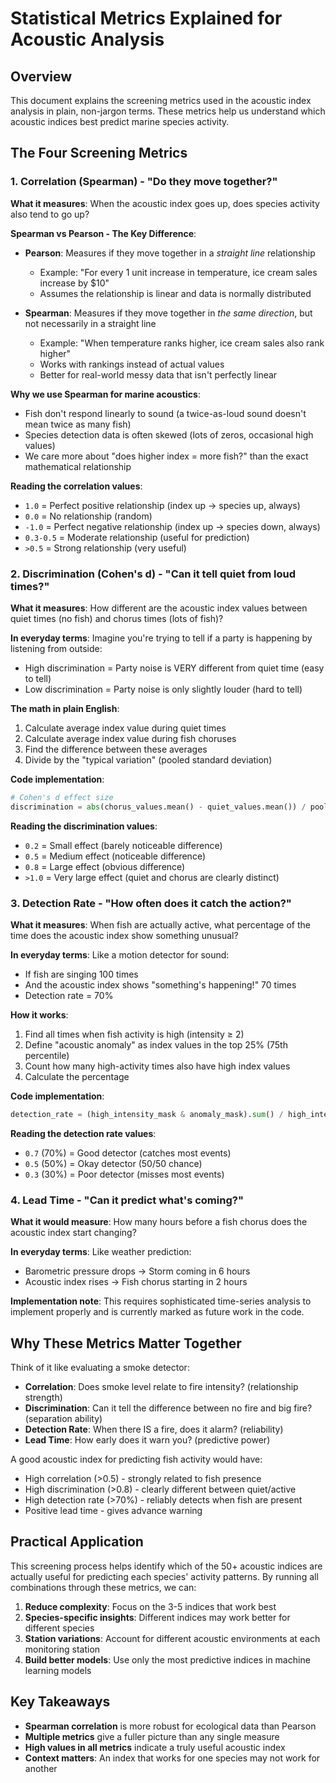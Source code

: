 # Statistical Metrics Explained for Acoustic Analysis

## Overview
This document explains the screening metrics used in the acoustic index analysis in plain, non-jargon terms. These metrics help us understand which acoustic indices best predict marine species activity.

## The Four Screening Metrics

### 1. Correlation (Spearman) - "Do they move together?"

**What it measures**: When the acoustic index goes up, does species activity also tend to go up?

**Spearman vs Pearson - The Key Difference**:
- **Pearson**: Measures if they move together in a *straight line* relationship
  - Example: "For every 1 unit increase in temperature, ice cream sales increase by $10"
  - Assumes the relationship is linear and data is normally distributed
  
- **Spearman**: Measures if they move together in *the same direction*, but not necessarily in a straight line
  - Example: "When temperature ranks higher, ice cream sales also rank higher"
  - Works with rankings instead of actual values
  - Better for real-world messy data that isn't perfectly linear

**Why we use Spearman for marine acoustics**: 
- Fish don't respond linearly to sound (a twice-as-loud sound doesn't mean twice as many fish)
- Species detection data is often skewed (lots of zeros, occasional high values)
- We care more about "does higher index = more fish?" than the exact mathematical relationship

**Reading the correlation values**:
- `1.0` = Perfect positive relationship (index up → species up, always)
- `0.0` = No relationship (random)
- `-1.0` = Perfect negative relationship (index up → species down, always)
- `0.3-0.5` = Moderate relationship (useful for prediction)
- `>0.5` = Strong relationship (very useful)

### 2. Discrimination (Cohen's d) - "Can it tell quiet from loud times?"

**What it measures**: How different are the acoustic index values between quiet times (no fish) and chorus times (lots of fish)?

**In everyday terms**: Imagine you're trying to tell if a party is happening by listening from outside:
- High discrimination = Party noise is VERY different from quiet time (easy to tell)
- Low discrimination = Party noise is only slightly louder (hard to tell)

**The math in plain English**:
1. Calculate average index value during quiet times
2. Calculate average index value during fish choruses  
3. Find the difference between these averages
4. Divide by the "typical variation" (pooled standard deviation)

**Code implementation**:
```python
# Cohen's d effect size
discrimination = abs(chorus_values.mean() - quiet_values.mean()) / pooled_std
```

**Reading the discrimination values**:
- `0.2` = Small effect (barely noticeable difference)
- `0.5` = Medium effect (noticeable difference)
- `0.8` = Large effect (obvious difference)
- `>1.0` = Very large effect (quiet and chorus are clearly distinct)

### 3. Detection Rate - "How often does it catch the action?"

**What it measures**: When fish are actually active, what percentage of the time does the acoustic index show something unusual?

**In everyday terms**: Like a motion detector for sound:
- If fish are singing 100 times
- And the acoustic index shows "something's happening!" 70 times
- Detection rate = 70%

**How it works**:
1. Find all times when fish activity is high (intensity ≥ 2)
2. Define "acoustic anomaly" as index values in the top 25% (75th percentile)
3. Count how many high-activity times also have high index values
4. Calculate the percentage

**Code implementation**:
```python
detection_rate = (high_intensity_mask & anomaly_mask).sum() / high_intensity_mask.sum()
```

**Reading the detection rate values**:
- `0.7` (70%) = Good detector (catches most events)
- `0.5` (50%) = Okay detector (50/50 chance)
- `0.3` (30%) = Poor detector (misses most events)

### 4. Lead Time - "Can it predict what's coming?"

**What it would measure**: How many hours before a fish chorus does the acoustic index start changing?

**In everyday terms**: Like weather prediction:
- Barometric pressure drops → Storm coming in 6 hours
- Acoustic index rises → Fish chorus starting in 2 hours

**Implementation note**: This requires sophisticated time-series analysis to implement properly and is currently marked as future work in the code.

## Why These Metrics Matter Together

Think of it like evaluating a smoke detector:
- **Correlation**: Does smoke level relate to fire intensity? (relationship strength)
- **Discrimination**: Can it tell the difference between no fire and big fire? (separation ability)  
- **Detection Rate**: When there IS a fire, does it alarm? (reliability)
- **Lead Time**: How early does it warn you? (predictive power)

A good acoustic index for predicting fish activity would have:
- High correlation (>0.5) - strongly related to fish presence
- High discrimination (>0.8) - clearly different between quiet/active
- High detection rate (>70%) - reliably detects when fish are present
- Positive lead time - gives advance warning

## Practical Application

This screening process helps identify which of the 50+ acoustic indices are actually useful for predicting each species' activity patterns. By running all combinations through these metrics, we can:

1. **Reduce complexity**: Focus on the 3-5 indices that work best
2. **Species-specific insights**: Different indices may work better for different species
3. **Station variations**: Account for different acoustic environments at each monitoring station
4. **Build better models**: Use only the most predictive indices in machine learning models

## Key Takeaways

- **Spearman correlation** is more robust for ecological data than Pearson
- **Multiple metrics** give a fuller picture than any single measure
- **High values in all metrics** indicate a truly useful acoustic index
- **Context matters**: An index that works for one species may not work for another